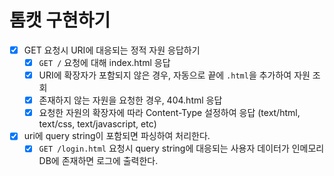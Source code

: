 # 톰캣 구현하기

- [x] GET 요청시 URI에 대응되는 정적 자원 응답하기
  - [x] `GET /` 요청에 대해 index.html 응답
  - [x] URI에 확장자가 포함되지 않은 경우, 자동으로 끝에 `.html`을 추가하여 자원 조회
  - [x] 존재하지 않는 자원을 요청한 경우, 404.html 응답
  - [x] 요청한 자원의 확장자에 따라 Content-Type 설정하여 응답 (text/html, text/css, text/javascript, etc)

- [x] uri에 query string이 포함되면 파싱하여 처리한다.
  - [x] `GET /login.html` 요청시 query string에 대응되는 사용자 데이터가 인메모리 DB에 존재하면 로그에 출력한다.
